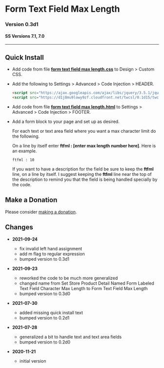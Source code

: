 # Form Text Field Max Length

### Version 0.3d1

#### SS Versions 7.1, 7.0

---

## Quick Install

* Add code from file
**[form text field max length.css](form%20text%20field%20max%20length.css#L1)**
to Design > Custom CSS.

* Add the following to Settings > Advanced > Code Injection > HEADER.

  ```html
  <script src="https://ajax.googleapis.com/ajax/libs/jquery/3.5.1/jquery.min.js"></script>
  <script src="https://d1j8mu9lowy9zf.cloudfront.net/twcsl/0.1d15/twcsl.js"></script>
  ```
  
* Add code from file
**[form text field max length.html](form%20text%20field%20max%20length.html#L1)**
to Settings > Advanced > Code Injection > FOOTER.

* Add a form block to your page and set up as desired.

  For each text or text area field where you want a max character limit do the
  following.
  
  On a line by itself enter **ftfml : [enter max length number here]**. Here is
  an example.
  
  ```
  ftfml : 10
  ```
  
  If you want to have a description for the field be sure to keep the **ftfml**
  line, on a line by itself. I suggest keeping the **ftfml** line near the top of
  the description to remind you that the field is being handled specially by the
  code.

## Make a Donation

Please consider
[making a donation](https://github.com/tomsWebConsulting/twcsl#make-a-donation).

## Changes

* **2021-09-24**

  * fix invalid left hand assignment
  * add m flag to regular expression
  * bumped version to 0.3d1
  
* **2021-09-23**

  * reworked the code to be much more generalized
  * changed name from Set Store Product Detail Named Form Labeled Text Field
    Character Max Length to Form Text Field Max Length
  * bumped version to 0.3d0
  
* **2021-07-30**

  * added missing quick install text
  * bumped version to 0.2d1
  
* **2021-07-28**

  * generalized a bit to handle text and text area fields
  * bumped version to 0.2d0
  
* **2020-11-21**

  * initial version
